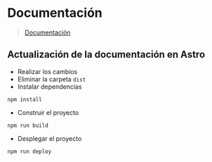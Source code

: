 # Documentación

> [Documentación](https://davseb21031990.github.io/plan-estudio-java/)

## Actualización de la documentación en Astro
- Realizar los cambios
- Eliminar la carpeta `dist`
- Instalar dependencias
````shell
npm install
````
- Construir el proyecto
````shell
npm run build
````
- Desplegar el proyecto
````shell
npm run deploy
````